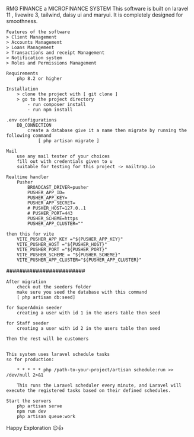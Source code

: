RMG FINANCE a MICROFINANCE SYSTEM
    This software is built on laravel 11 , livewire 3, tailwind, daisy ui and maryui.
    It is completely designed for smoothness. 
    
    Features of the software
    > Client Management
    > Accounts Management
    > Loans Management
    > Transactions and receipt Management
    > Notification system
    > Roles and Permissions Management

    Requirements
        php 8.2 or higher

    Installation
        > clone the project with [ git clone ]
        > go to the project directory
            - run composer install
            - run npm install

    .env configurations
        DB_CONNECTION
            create a database give it a name then migrate by running the following command
                [ php artisan migrate ]
    
    Mail 
        use any mail tester of your choices
        fill out with credentials given to u
        suitable for testing for this project -> mailtrap.io

    Realtime handler
        Pusher 
            BROADCAST_DRIVER=pusher
            PUSHER_APP_ID=
            PUSHER_APP_KEY=
            PUSHER_APP_SECRET=
            # PUSHER_HOST=127.0..1
            # PUSHER_PORT=443
            PUSHER_SCHEME=https
            PUSHER_APP_CLUSTER=""

    then this for vite
        VITE_PUSHER_APP_KEY ="${PUSHER_APP_KEY}"
        VITE_PUSHER_HOST ="${PUSHER_HOST}"
        VITE_PUSHER_PORT ="${PUSHER_PORT}"
        VITE_PUSHER_SCHEME = "${PUSHER_SCHEME}"
        VITE_PUSHER_APP_CLUSTER="${PUSHER_APP_CLUSTER}"


########################

    After migration 
        check out the seeders folder
        make sure you seed the database with this command 
        [ php artisan db:seed]

    for SuperAdmin seeder
        creating a user with id 1 in the users table then seed
    
    for Staff seeder
        creating a user with id 2 in the users table then seed

    Then the rest will be customers 


    This system uses laravel schedule tasks
    so for production:
    
        * * * * * php /path-to-your-project/artisan schedule:run >> /dev/null 2>&1

        This runs the Laravel scheduler every minute, and Laravel will execute the registered tasks based on their defined schedules.

    Start the servers
        php artisan serve
        npm run dev
        php artisan queue:work

Happy Exploration 😉👍
